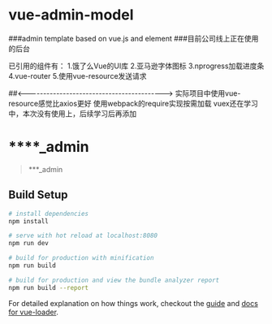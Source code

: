 # vue-admin-model

###admin template based on vue.js and element
###目前公司线上正在使用的后台

已引用的组件有：
  1.饿了么Vue的UI库
  2.亚马逊字体图标
  3.nprogress加载进度条
  4.vue-router
  5.使用vue-resource发送请求
  
##<------------------------------------------>
实际项目中使用vue-resource感觉比axios更好
使用webpack的require实现按需加载
vuex还在学习中，本次没有使用上，后续学习后再添加
# ****_admin

> ***_admin

## Build Setup

``` bash
# install dependencies
npm install

# serve with hot reload at localhost:8080
npm run dev

# build for production with minification
npm run build

# build for production and view the bundle analyzer report
npm run build --report
```

For detailed explanation on how things work, checkout the [guide](http://vuejs-templates.github.io/webpack/) and [docs for vue-loader](http://vuejs.github.io/vue-loader).
